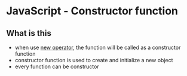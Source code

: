 # JavaScript - Constructor function

## What is this

- when use [new operator](javascript-new-operator), the function will be called as a constructor function
- constructor function is used to create and initialize a new object
- every function can be constructor

